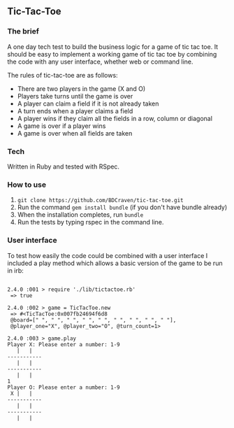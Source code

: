 ## Tic-Tac-Toe

### The brief

A one day tech test to build the business logic for a game of tic tac toe. It should be easy to implement a working game of tic tac toe by combining the code with any user interface, whether web or command line.

The rules of tic-tac-toe are as follows:

* There are two players in the game (X and O)
* Players take turns until the game is over
* A player can claim a field if it is not already taken
* A turn ends when a player claims a field
* A player wins if they claim all the fields in a row, column or diagonal
* A game is over if a player wins
* A game is over when all fields are taken


### Tech

Written in Ruby and tested with RSpec.


### How to use

1. `git clone https://github.com/BDCraven/tic-tac-toe.git`
2. Run the command `gem install bundle` (if you don't have bundle already)
3. When the installation completes, run `bundle`
4. Run the tests by typing rspec in the command line.

### User interface

To test how easily the code could be combined with a user interface I included a play method which allows a basic version of the game to be run in irb:

````

2.4.0 :001 > require './lib/tictactoe.rb'
 => true

2.4.0 :002 > game = TicTacToe.new
 => #<TicTacToe:0x007fb24694f6d8
 @board=[" ", " ", " ", " ", " ", " ", " ", " ", " "],
 @player_one="X", @player_two="O", @turn_count=1>

2.4.0 :003 > game.play
Player X: Please enter a number: 1-9
   |   |
-----------
   |   |
-----------
   |   |
1
Player O: Please enter a number: 1-9
 X |   |
-----------
   |   |
-----------
   |   |

````
